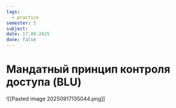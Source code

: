 ```yaml
---
tags:
  - practice
semester: 5
subject:
date: 17.09.2025
done: false
---
```

# Мандатный принцип контроля доступа (BLU)

![[Pasted image 20250917135044.png]]



